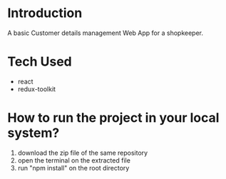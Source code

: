 # Introduction

A basic Customer details management Web App for a shopkeeper.

# Tech Used

- react
- redux-toolkit

# How to run the project in your local system?

1. download the zip file of the same repository
2. open the terminal on the extracted file
3. run "npm install" on the root directory
